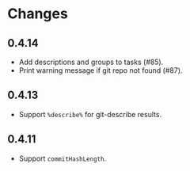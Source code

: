 # Changes

## 0.4.14

* Add descriptions and groups to tasks (#85).
* Print warning message if git repo not found (#87).

## 0.4.13

* Support `%describe%` for git-describe results.

## 0.4.11

* Support `commitHashLength`.
